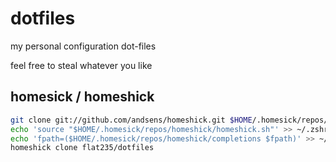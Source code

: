 dotfiles
========

my personal configuration dot-files

feel free to steal whatever you like

homesick / homeshick
--------------------

```sh
git clone git://github.com/andsens/homeshick.git $HOME/.homesick/repos/homeshick
echo 'source "$HOME/.homesick/repos/homeshick/homeshick.sh"' >> ~/.zshrc
echo 'fpath=($HOME/.homesick/repos/homeshick/completions $fpath)' >> ~/.zshrc
homeshick clone flat235/dotfiles
```

